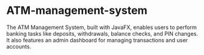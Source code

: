 # ATM-management-system
The ATM Management System, built with JavaFX, enables users to perform banking tasks like deposits, withdrawals, balance checks, and PIN changes. It also features an admin dashboard for managing transactions and user accounts.
